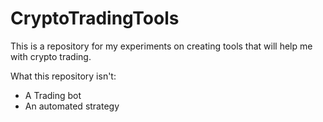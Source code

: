 # CryptoTradingTools

This is a repository for my experiments on creating tools that will help me with crypto trading.

What this repository isn't:
- A Trading bot
- An automated strategy
